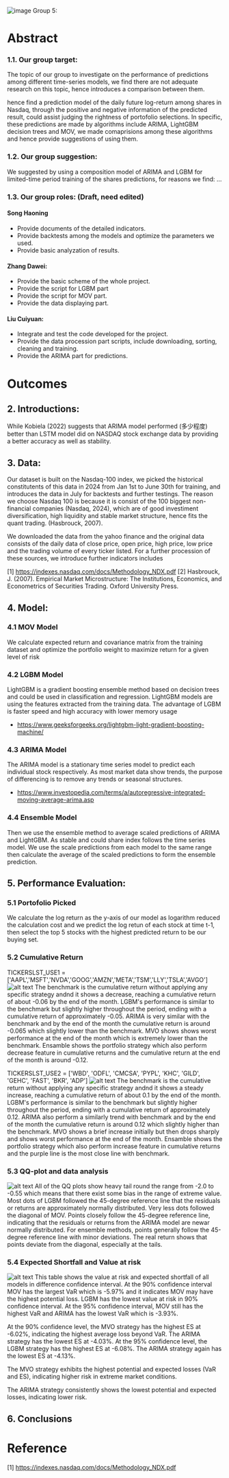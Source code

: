 ![image](https://github.com/user-attachments/assets/2f1938cb-7ab2-40cb-84ed-26163bb79f2a)
Group 5:
# Abstract
### 1.1. Our group target:
The topic of our group to investigate on the performance of predictions among different time-series models, we find there are not adequate research on this topic, hence introduces a comparison between them.

hence find a prediction model of the daily future log-return among shares in Nasdaq, through the positive and negative information of the predicted result, could assist judging the rightness of portofolio selections. In specific, these predictions are made by algorithms include ARIMA, LightGBM decision trees and MOV, we made comaprisions among these algorithms and hence provide suggestions of using them.

### 1.2. Our group suggestion:
We suggested by using a composition model of ARIMA and LGBM for limited-time period training of the shares predictions, for reasons we find: ...


### 1.3. Our group roles: (Draft, need edited)
#### Song Haoning
- Provide documents of the detailed indicators.
- Provide backtests among the models and optimize the parameters we used.
- Provide basic analyzation of results. 

#### Zhang Dawei:
- Provide the basic scheme of the whole project.
- Provide the script for LGBM part
- Provide the script for MOV part.
- Provide the data displaying part.

#### Liu Cuiyuan:
- Integrate and test the code developed for the project.
- Provide the data procession part scripts, include downloading, sorting, cleaning and training.
- Provide the ARIMA part for predictions.

# Outcomes
## 2. Introductions:
While Kobiela (2022) suggests that ARIMA model performed (多少程度) better than LSTM model did on NASDAQ stock exchange data by providing a better accuracy as well as stability.

## 3. Data:
Our dataset is built on the Nasdaq-100 index, we picked the historical constitutents of this data in 2024 from Jan 1st to June 30th for training, and introduces the data in July for backtests and further testings. The reason we choose Nasdaq 100 is because it is consist of the 100 biggest non-financial companies (Nasdaq, 2024), which are of good investiment diversification, high liquidity and stable market structure, hence fits the quant trading. (Hasbrouck, 2007). 

We downloaded the data from the yahoo finance and the original data consists of the daily data of close price, open price, high price, low price and the trading volume of every ticker listed. For a further procession of these sources, we introduce further indicators includes

[1] https://indexes.nasdaq.com/docs/Methodology_NDX.pdf
[2] Hasbrouck, J. (2007). Empirical Market Microstructure: The Institutions, Economics, and Econometrics of Securities Trading. Oxford University Press.
## 4. Model:
### 4.1 MOV Model
We calculate expected return and covariance matrix from the training dataset and optimize the portfolio weight to maximize return for a given level of risk

### 4.2 LGBM Model
LightGBM is a gradient boosting ensemble method based on decision trees and could be used in classification and regression. LightGBM models are using the features extracted from the training data. The advantage of LGBM is faster speed and high accuracy with lower memory usage
- https://www.geeksforgeeks.org/lightgbm-light-gradient-boosting-machine/
### 4.3 ARIMA Model
The ARIMA model is a stationary time series model to predict each individual stock respectively. As most market data show trends, the purpose of differencing is to remove any trends or seasonal structures.
- https://www.investopedia.com/terms/a/autoregressive-integrated-moving-average-arima.asp 

### 4.4 Ensemble Model
Then we use the ensemble method to average scaled predictions of ARIMA and LightGBM. As stable and could share index follows the time series model. We use the scale predictions from each model to the same range then calculate the average of the scaled predictions to form the ensemble prediction.

## 5. Performance Evaluation:
### 5.1 Portofolio Picked
We calculate the log return as the y-axis of our model as logarithm reduced the calculation cost and we predict the log retun of each stock at time t-1, then select the top 5 stocks with the highest predicted return to be our buying set. 

### 5.2 Cumulative Return
TICKERSLST_USE1 = ['AAPL','MSFT','NVDA','GOOG','AMZN','META','TSM','LLY','TSLA','AVGO']
![alt text](image-1.png)
The benchmark is the cumulative return without applying any specific strategy andnd it shows a decrease, reaching a cumulative return of about -0.06 by the end of the month. LGBM's performance is similar to the benchmark but slightly higher throughout the period, ending with a cumulative return of approximately -0.05. ARIMA is very similar with the benchmark and by the end of the month the cumulative return is around -0.065 which slightly lower than the benchmark. MVO shows shows worst performance at the end of the month which is extremely lower than the benchmark. Ensamble shows the portfolio strategy which also perform decrease feature in cumulative returns and the cumulative return at the end of the month is around -0.12.

TICKERSLST_USE2 = ['WBD', 'ODFL', 'CMCSA', 'PYPL', 'KHC', 'GILD', 'GEHC', 'FAST', 'BKR', 'ADP']
![alt text](image.png)
The benchmark is the cumulative return without applying any specific strategy andnd it shows a steady increase, reaching a cumulative return of about 0.1 by the end of the month. LGBM's performance is similar to the benchmark but slightly higher throughout the period, ending with a cumulative return of approximately 0.12. ARIMA also perform a similarly trend with benchmark and by the end of the month the cumulative return is around 0.12 which slightly higher than the benchmark. MVO shows a brief increase initially but then drops sharply and shows worst performance at the end of the month. Ensamble shows the portfolio strategy which also perform increase feature in cumulative returns and the purple line is the most close line with benchmark.

### 5.3 QQ-plot and data analysis
![alt text](image-2.png)
All of the QQ plots show heavy tail round the range from -2.0 to -0.55 which means that there exist some bias in the range of extreme value. Most dots of LGBM followed the 45-degree reference line that the residuals or returns are approximately normally distributed. Very less dots followed the diagonal of MOV. Points closely follow the 45-degree reference line, indicating that the residuals or returns from the ARIMA model are newar normally distributed. For ensemble methods, points generally follow the 45-degree reference line with minor deviations. The real return shows that points deviate from the diagonal, especially at the tails.

### 5.4 Expected Shortfall and Value at risk
![alt text](image-3.png)
This table shows the value at risk and expected shortfall of all models in difference confidence interval. At the 90% confidence interval MOV has the largest VaR which is -5.97% and it indicates MOV may have the highest potential loss. LGBM has the lowest value at risk in 90% confidence interval. At the 95% confidence interval, MOV still has the highest VaR and ARIMA has the lowest VaR which is -3.93%.

At the 90% confidence level, the MVO strategy has the highest ES at -6.02%, indicating the highest average loss beyond VaR. The ARIMA strategy has the lowest ES at -4.03%. At the 95% confidence level, the LGBM strategy has the highest ES at -6.08%. The ARIMA strategy again has the lowest ES at -4.13%.

The MVO strategy exhibits the highest potential and expected losses (VaR and ES), indicating higher risk in extreme market conditions.

The ARIMA strategy consistently shows the lowest potential and expected losses, indicating lower risk.
## 6. Conclusions


# Reference
[1] https://indexes.nasdaq.com/docs/Methodology_NDX.pdf
  
